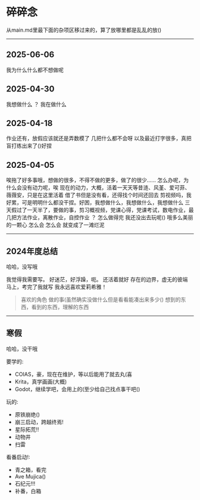 # 碎碎念

从main.md里最下面的杂项区移过来的，算了放哪里都是乱乱的放()

---

## 2025-06-06

我为什么什么都不想做呢

## 2025-04-30

我想做什么
？
我在做什么

## 2025-04-18

作业还有，放假应该就还是弄数模了
几把什么都不会呀
以及最近打字很多，真把盲打练出来了()好捏

## 2025-04-05

唉拖了好多事哦，想做的很多，不得不做的更多，做了的很少......
怎么办呢，为什么会没有动力呢，唉
现在的动力，大概，活着一天天等昔涟、风堇、爱可菲、薇薇安，只是在这里活着
借了书但是没有看，还得找个时间还回去
剪视频吗，我好累，可是明明什么都没干捏。好困，我想做什么，我想做什么，我想做什么
三天假过了一天半了，要做的事，剪习概视频，党课心得，党课考试，数电作业，最几把方法作业，离散作业，自控作业
？
怎么做得完
我还没出去玩呢()
哦多么美丽的一颗心
怎么会 怎么会
就变成了一滩烂泥

---

## 2024年度总结

哈哈，没写哦

我觉得我需要写。
好迷茫，好浮躁，呃。
还活着就好
存在的边界，虚无的彼端
马上，考完了我就写
我永远喜欢爱莉希雅！

> 喜欢的角色
> 做的事(虽然确实没做什么但是看看能凑出来多少()
> 想到的东西，看到的东西，理解的东西

---

## 寒假

哈哈，没干哦

要学的:
- COIAS，豪，现在在维护，等以后能用了就去丸(喜
- Krita，真学画画(大概)
- Godot，继续学吧，会用上的(至少给自己找点事干吧()

玩的:
- 原铁崩绝()
- 崩三启动，跨越终焉!
- 星际拓荒!!
- 动物井
- 扫雷

看番启动!:
- 青之箱，看完
- Ave Mujica()
- 石纪元!!!
- 补番，白箱
